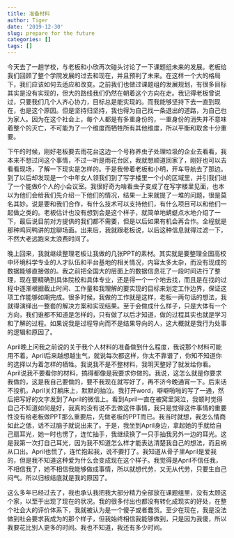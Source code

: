 ```yaml
---
title: 准备材料
author: Tiger
date: '2019-12-30'
slug: prepare for the future
categories: []
tags: []
---
```


今天去了一趟学校，与老板和小欣再次碰头讨论了一下课题组未来的发展。老板给我们回顾了整个学院发展的过去和现在，并且预判了未来。在这样一个大的格局下，我们应该如何去适应和改变。之前我们也做过课题组的发展规划，有很多目标其实是没有实现的，但大的路线我们仍然在朝着这个方向在走。我记得老板曾说过，只要我们几个人齐心协力，目标总是能实现的。而我能够坚持下去一直到现在，也是这个原因。但是坚持归坚持，我也得为自己找一条退出的道路，为自己也为家人。因为在这个社会上，每个人都是有多重身份的，一重身份的消失并不意味着整个的灭亡，不可能为了一个维度而牺牲所有其他维度，所以平衡和取舍十分重要。

下午的时候，刚好老板要去雨花台这边一个号称养虫子处理垃圾的企业去看看，我本来不想过问这个事情，不过一听是雨花台区，我就想顺道回家了，刚好也可以去看看现场，了解一下现实是怎样的。于是我带着老板和小明，开车导航去了那边。到了以后却发现是一个中年女人领我们到了写字楼里一个小的区域里，并引我们进了一个能做6个人的小会议室。我很好奇为啥看虫子变成了在写字楼里见面，也本以为他们会给我们先介绍一下他们的情况，结果一上来就提了一堆的问题，很是莫名其妙。说是要和我们合作，有什么技术可以支持他们，有什么项目可以和他们一起做之类的。老板估计也没有想到会是这个样子，就简单地蜻蜓点水地介绍了一下，最后说目前对方提供的我们都不需要，但是以后如果有机会再合作。全程就是那种鸡同鸭讲的尬聊场面。出来后，我就跟老板说，以后这种信息就得过滤一下，不然大老远跑来太浪费时间了。

晚上回来，我就继续整理老板让我做的几张PPT的素材。其实就是要整理全国高校中环境科学专业的人才队伍和平台基地的相关情况，内容太多太杂，而没有现成的数据能够直接做的。我之前把全国大的层面上的数据信息花了一段时间进行了整理，现在要精确到具体院校和具体专业，还是得一个一个地去找，而且是在找的过程中逐渐根据截止时间、工作量和我理解的要实现的目标来划定工作边界，保证这项工作能够如期完成。很多时候，我做的工作就是这样，老板一两句话的想法，我就得演绎出一整套的解决方案和实现结果。至于会做成什么样子，只是大体有一个方向，我们谁都不知道是怎样的，只有做了以后才知道，做的过程其实也就是学习和了解的过程。如果说我是过程导向而不是结果导向的人，这大概就是我行为处事的逻辑和原因了。

April晚上问我之前说的关于我个人材料的准备做到什么程度，我说那个材料可能用不着。April后来越想越生气，就说每次都这样，你太不靠谱了，你知不知道你的选择以为着怎样的牺牲。我说我不是不整材料，我明天整好了就发给你看。April说我不要看你的材料，搞得都像是我要求你做的。我说，这怎么就是你要求我做的，这是我自己要做的，要不我现在就写好了，再不济今晚通宵一下。后来话不投机，April关灯躺床上，默默的抽泣。我打开word，噼噼啪啪的写了一通，然后把写好的文字发到了April的微信上。看到April一直在被窝里哭泣，我顿时觉得自己不知道如何是好，我真的没有说不去做这件事情，我只是觉得这件事情的重要性没有给老板做PPT那么重要后，先做老板的PPT而已。我当时就想，我怎么情商如此之低，话不过脑子就说出来了。于是，我坐到April身边，拿起她的手就给自己扇耳光，她一时也愣了，连忙抽手，我继续换了一只手抽我另外一边的耳光。这是我第一次打自己耳光，因为我不知道怎么样才能表达清楚我自己的想法，而且祸从口出。April也慌了，连忙抱起我，说不要打了。我知道从骨子里April是爱我的，但是我不知道这种爱为什么会变成现在这个样子。我觉得是April不信任我，不相信我了，她不相信我能够做成事情，所以就想代劳，又无从代劳，只要生自己闷气。所以归根结底就是我的原因了。

这么多年已经过去了，我也承认我把我大部分精力全部放在课题组里，没有太顾这个家，以至于出现了现在的状况。我的很多付出也都没有转化成现实的好处，在整个社会大的评价体系下，我就被认为是一个傻子或者蠢货。至少在现在，我是没法做到社会要求我成为的那个样子，但我始终相信我能够做到，只是因为我傻，所以我要花比别人更多的时间。我也不知道，我还有多少时间。

